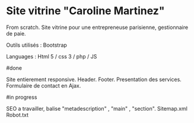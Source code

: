 # Site vitrine "Caroline Martinez"

From scratch. Site vitrine pour une entrepreneuse parisienne, gestionnaire de paie.

Outils utilisés : Bootstrap

Languages : Html 5 / css 3 / php / JS

#done

Site entierement responsive.
Header.
Footer.
Presentation des services.
Formulaire de contact en Ajax.

#in progress 

SEO a travailler, balise "metadescription" , "main" , "section". 
Sitemap.xml
Robot.txt
